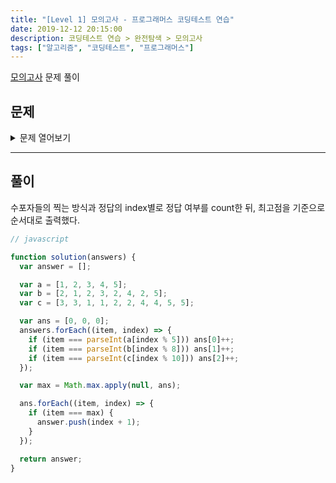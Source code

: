 ```yaml
---
title: "[Level 1] 모의고사 - 프로그래머스 코딩테스트 연습"
date: 2019-12-12 20:15:00
description: 코딩테스트 연습 > 완전탐색 > 모의고사
tags: ["알고리즘", "코딩테스트", "프로그래머스"]
---
```


[모의고사](https://programmers.co.kr/learn/courses/30/lessons/42840) 문제 풀이

## 문제

<details>
  <summary>문제 열어보기</summary>

수포자는 수학을 포기한 사람의 준말입니다. 수포자 삼인방은 모의고사에 수학 문제를 전부 찍으려 합니다. 수포자는 1번 문제부터 마지막 문제까지 다음과 같이 찍습니다.

1번 수포자가 찍는 방식: 1, 2, 3, 4, 5, 1, 2, 3, 4, 5, ...  
2번 수포자가 찍는 방식: 2, 1, 2, 3, 2, 4, 2, 5, 2, 1, 2, 3, 2, 4, 2, 5, ...  
3번 수포자가 찍는 방식: 3, 3, 1, 1, 2, 2, 4, 4, 5, 5, 3, 3, 1, 1, 2, 2, 4, 4, 5, 5, ...

1번 문제부터 마지막 문제까지의 정답이 순서대로 들은 배열 answers가 주어졌을 때, 가장 많은 문제를 맞힌 사람이 누구인지 배열에 담아 return 하도록 solution 함수를 작성해주세요.

### 제한조건

- 시험은 최대 10,000 문제로 구성되어있습니다.
- 문제의 정답은 1, 2, 3, 4, 5중 하나입니다.
- 가장 높은 점수를 받은 사람이 여럿일 경우, return하는 값을 오름차순 정렬해주세요.

### 입출력 예

| answers     | return  |
| ----------- | ------- |
| [1,2,3,4,5] | [1]     |
| [1,3,2,4,2] | [1,2,3] |

### 입출력 예 설명

#### 입출력 예 #1

- 수포자 1은 모든 문제를 맞혔습니다.
- 수포자 2는 모든 문제를 틀렸습니다.
- 수포자 3은 모든 문제를 틀렸습니다.

따라서 가장 문제를 많이 맞힌 사람은 수포자 1입니다.

#### 입출력 예 #2

- 모든 사람이 2문제씩을 맞췄습니다.

</details>

---

## 풀이

수포자들의 찍는 방식과 정답의 index별로 정답 여부를 count한 뒤, 최고점을 기준으로 순서대로 출력했다.

```javascript
// javascript

function solution(answers) {
  var answer = [];

  var a = [1, 2, 3, 4, 5];
  var b = [2, 1, 2, 3, 2, 4, 2, 5];
  var c = [3, 3, 1, 1, 2, 2, 4, 4, 5, 5];

  var ans = [0, 0, 0];
  answers.forEach((item, index) => {
    if (item === parseInt(a[index % 5])) ans[0]++;
    if (item === parseInt(b[index % 8])) ans[1]++;
    if (item === parseInt(c[index % 10])) ans[2]++;
  });

  var max = Math.max.apply(null, ans);

  ans.forEach((item, index) => {
    if (item === max) {
      answer.push(index + 1);
    }
  });

  return answer;
}
```
